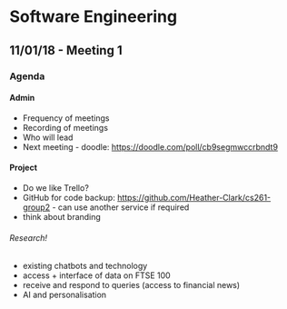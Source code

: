 
# Software Engineering
## 11/01/18 - Meeting 1
### Agenda
#### Admin
- Frequency of meetings
- Recording of meetings
- Who will lead
- Next meeting - doodle: https://doodle.com/poll/cb9segmwccrbndt9

#### Project
- Do we like Trello?
- GitHub for code backup: https://github.com/Heather-Clark/cs261-group2 - can use another service if required
- think about branding

###### Research!
- existing chatbots and technology
- access + interface of data on FTSE 100
- receive and respond to queries (access to financial news)
- AI and personalisation
